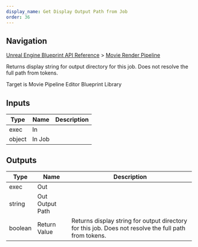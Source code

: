 ```yaml
---
display_name: Get Display Output Path from Job
order: 36
---
```

## Navigation

[Unreal Engine Blueprint API Reference](https://dev.epicgames.com/documentation/en-us/unreal-engine/BlueprintAPI) > [Movie Render Pipeline](https://dev.epicgames.com/documentation/en-us/unreal-engine/BlueprintAPI/MovieRenderPipeline)

Returns display string for output directory for this job. Does not resolve the full path from tokens.

Target is Movie Pipeline Editor Blueprint Library

## Inputs

| Type | Name | Description |
| --- | --- | --- |
| exec | In |  |
| object | In Job |  |

## Outputs

| Type | Name | Description |
| --- | --- | --- |
| exec | Out |  |
| string | Out Output Path |  |
| boolean | Return Value | Returns display string for output directory for this job. Does not resolve the full path from tokens. |
